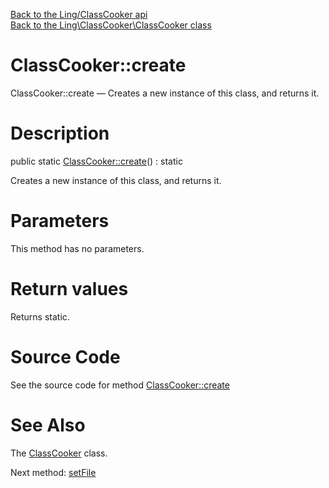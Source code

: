 [Back to the Ling/ClassCooker api](https://github.com/lingtalfi/ClassCooker/blob/master/doc/api/Ling/ClassCooker.md)<br>
[Back to the Ling\ClassCooker\ClassCooker class](https://github.com/lingtalfi/ClassCooker/blob/master/doc/api/Ling/ClassCooker/ClassCooker.md)


ClassCooker::create
================



ClassCooker::create — Creates a new instance of this class, and returns it.




Description
================


public static [ClassCooker::create](https://github.com/lingtalfi/ClassCooker/blob/master/doc/api/Ling/ClassCooker/ClassCooker/create.md)() : static




Creates a new instance of this class, and returns it.




Parameters
================

This method has no parameters.


Return values
================

Returns static.








Source Code
===========
See the source code for method [ClassCooker::create](https://github.com/lingtalfi/ClassCooker/blob/master/ClassCooker.php#L34-L37)


See Also
================

The [ClassCooker](https://github.com/lingtalfi/ClassCooker/blob/master/doc/api/Ling/ClassCooker/ClassCooker.md) class.

Next method: [setFile](https://github.com/lingtalfi/ClassCooker/blob/master/doc/api/Ling/ClassCooker/ClassCooker/setFile.md)<br>


